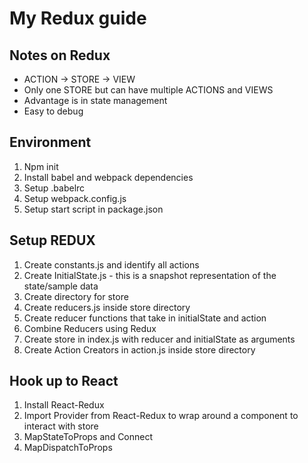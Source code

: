 # My Redux guide

## Notes on Redux
* ACTION -> STORE -> VIEW
* Only one STORE but can have multiple ACTIONS and VIEWS
* Advantage is in state management
* Easy to debug

## Environment
1. Npm init
2. Install babel and webpack dependencies 
3. Setup .babelrc
4. Setup webpack.config.js
5. Setup start script in package.json

## Setup REDUX
1. Create constants.js and identify all actions
2. Create InitialState.js - this is a snapshot representation of the state/sample data
3. Create directory for store
4. Create reducers.js inside store directory
5. Create reducer functions that take in initialState and action
6. Combine Reducers using Redux
7. Create store in index.js with reducer and initialState as arguments
8. Create Action Creators in action.js inside store directory

## Hook up to React
1. Install React-Redux
2. Import Provider from React-Redux to wrap around a component to interact with store
3. MapStateToProps and Connect
4. MapDispatchToProps

